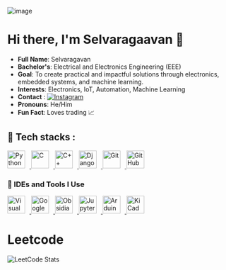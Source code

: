 ![image](https://github.com/user-attachments/assets/1ffeb853-a3d5-4268-8ede-534f33d4174f)



# Hi there, I'm Selvaragaavan 👋

- **Full Name**: Selvaragavan  
- **Bachelor's**: Electrical and Electronics Engineering (EEE)  
- **Goal**: To create practical and impactful solutions through electronics, embedded systems, and machine learning.  
- **Interests**: Electronics, IoT, Automation, Machine Learning  
- **Contact** : [![Instagram](https://img.shields.io/badge/Instagram-%40selvaragavan7398-E4405F?style=flat&logo=instagram&logoColor=white)](https://instagram.com/selvaragavan7398)
- **Pronouns**: He/Him  
- **Fun Fact**: Loves trading 📈

## 🧠 Tech stacks : 

<p align="left">
    <a href="https://www.python.org/" target="_blank">
        <img src="https://cdn.jsdelivr.net/gh/devicons/devicon/icons/python/python-original.svg" width="40" alt="Python" style="margin-right: 10px;" />
    </a>
    <a href="https://en.wikipedia.org/wiki/C_(programming_language)" target="_blank">
        <img src="https://cdn.jsdelivr.net/gh/devicons/devicon/icons/c/c-original.svg" width="40" alt="C" style="margin-right: 10px;" />
    </a>
    <a href="https://en.wikipedia.org/wiki/C%2B%2B" target="_blank">
        <img src="https://cdn.jsdelivr.net/gh/devicons/devicon/icons/cplusplus/cplusplus-original.svg" width="40" alt="C++" style="margin-right: 10px;" />
    </a>
    <a href="https://www.djangoproject.com/" target="_blank">
        <img src="https://cdn.jsdelivr.net/gh/devicons/devicon/icons/django/django-plain.svg" width="40" alt="Django" style="margin-right: 10px;" />
    </a>
    <a href="https://git-scm.com/" target="_blank">
        <img src="https://cdn.jsdelivr.net/gh/devicons/devicon/icons/git/git-original.svg" width="40" alt="Git" style="margin-right: 10px;" />
    </a>
    <a href="https://github.com/" target="_blank">
        <img src="https://cdn.jsdelivr.net/gh/devicons/devicon/icons/github/github-original.svg" width="40" alt="GitHub" style="margin-right: 10px;" />
    </a>

<h3>🧰 IDEs and Tools I Use</h3>
<p align="left">
    <a href="https://code.visualstudio.com/" target="_blank">
        <img src="https://cdn.jsdelivr.net/gh/devicons/devicon/icons/visualstudio/visualstudio-plain.svg" width="40" alt="Visual Studio Code" style="margin-right: 10px;" />
    </a>
    <a href="https://colab.research.google.com/" target="_blank">
        <img src="https://upload.wikimedia.org/wikipedia/commons/thumb/d/d0/Google_Colaboratory_SVG_Logo.svg/1200px-Google_Colaboratory_SVG_Logo.svg.png" width="40" alt="Google Colab" style="margin-right: 10px;" />
    </a>
    <a href="https://obsidian.md/" target="_blank">
        <img src="https://upload.wikimedia.org/wikipedia/commons/thumb/1/10/2023_Obsidian_logo.svg/2048px-2023_Obsidian_logo.svg.png" width="40" alt="Obsidian" style="margin-right: 10px;" />
    </a>
    <a href="https://jupyter.org/" target="_blank">
        <img src="https://cdn.jsdelivr.net/gh/devicons/devicon/icons/jupyter/jupyter-original.svg" width="40" alt="Jupyter Notebook" style="margin-right: 10px;" />
    </a>
    <a href="https://www.arduino.cc/en/software" target="_blank">
        <img src="https://encrypted-tbn0.gstatic.com/images?q=tbn:ANd9GcQbLwGaUPs8Y0qU08pDvMWqJmjyu20ErcjJ9g&s" width="40" alt="Arduino IDE" style="margin-right: 10px;" />
    </a>
    <a href="https://kicad.org/" target="_blank">
        <img src="https://encrypted-tbn0.gstatic.com/images?q=tbn:ANd9GcSqUjQ9rlSw1clfGB1GUUmdEGJVKSBsc8iKXg&s" width="40" alt="KiCad" style="margin-right: 10px;" />
    </a>
</p>

# Leetcode
![LeetCode Stats](https://leetcard.jacoblin.cool/A6WtWT7PMr?theme=catppuccinMocha&font=Vollkorn%20SC)
